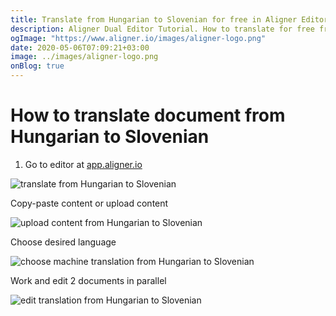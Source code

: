 ```yaml
---
title: Translate from Hungarian to Slovenian for free in Aligner Editor
description: Aligner Dual Editor Tutorial. How to translate for free from Hungarian to Slovenian. Aligner is multilingual document management platform. 
ogImage: "https://www.aligner.io/images/aligner-logo.png"
date: 2020-05-06T07:09:21+03:00
image: ../images/aligner-logo.png
onBlog: true
---
```


# How to translate document from Hungarian to Slovenian

1. Go to editor at [app.aligner.io](https://app.aligner.io "Aligner App web page")

![translate from Hungarian to Slovenian](../aligner-blank-editor.png "translate from Hungarian to Slovenian")

Copy-paste content or upload content

![upload content from Hungarian to Slovenian](../aligner-uploaded-document.png "upload content from Hungarian to Slovenian")

Choose desired language

![choose machine translation from Hungarian to Slovenian](../aligner-language-dropdown.png "choose machine translation from Hungarian to Slovenian")

Work and edit 2 documents in parallel

![edit translation from Hungarian to Slovenian](../aligner-double-sitded-editor.png "edit translation from Hungarian to Slovenian")

